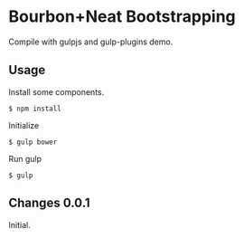 # Bourbon+Neat Bootstrapping

Compile with gulpjs and gulp-plugins demo.

## Usage

Install some components.

	$ npm install

Initialize

	$ gulp bower

Run gulp

	$ gulp

## Changes 0.0.1

Initial.